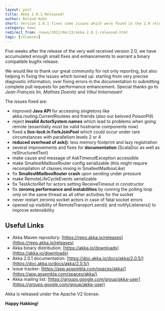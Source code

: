 ```yaml
---
layout: post
title: Akka 2.0.1 Released!
author: Roland Kuhn
short: Version 2.0.1 fixes some issues which were found in the 2.0 release. It is binary compatible with 2.0.
category: news
redirect_from: /news/2012/04/13/akka-2.0.1-released.html
tags: [releases]
---
```


Five weeks after the release of the very well received version 2.0, we have
accumulated enough small fixes and enhancements to warrant a binary compatible
bugfix release.

We would like to thank our great community for not only reporting, but also
helping in fixing the issues which turned up: starting from very precise
diagnostic information, over fixing errors in the documentation to submitting
complete pull requests for performance enhancement. Special thanks go to
*Jean-François Im*, *Mathias Doenitz* and *Vibul Imtarnasan*!

The issues fixed are:

* improved **Java API** for accessing singletons like akka.routing.CurrentRoutees and friends (also our beloved PoisonPill)
* reject **invalid ActorSystem names** which lead to problems when going remote (essentially must be valid hostname components now)
* fixed a **live-lock in ForkJoinPool** which could occur under rare circumstances with parallelism levels 2 or 4
* **reduced overhead of ask()**: less memory footprint and lazy registration
* several improvements and fixes for **documentation** (ScalaDoc as well as reStructuredText)
* make cause and message of AskTimeoutException accessible
* make SmallestMailboxRouter config serializable (this might require recompilation of classes mixing in SmallestMailboxLike)
* fix **SmallestMailboxRouter crash** upon sending under pressure
* make RemoteLifeCycleEvents serializable
* fix TestActorRef for actors setting ReceiveTimeout in constructor
* fix **zeromq performance and instabilities** by running the polling loop only on the same thread as all other activities for the socket
* never restart zeromq socket actors in case of fatal socket errors
* opened up visibility of RemoteTransport.send() and notifyListeners() to improve extensibility

## Useful Links

* Akka Maven repository: [https://repo.akka.io/releases](https://repo.akka.io/releases)
* Akka binary distribution: [https://akka.io/downloads](https://akka.io/downloads)
* Akka 2.0.1 documentation: [https://doc.akka.io/docs/akka/2.0.5/](https://doc.akka.io/docs/akka/2.0.5/)
* Issue tracker: [https://app.assembla.com/spaces/akka/](https://app.assembla.com/spaces/akka/)
* Akka mailing list: [https://groups.google.com/group/akka-user](https://groups.google.com/group/akka-user)

Akka is released under the Apache V2 license.

**Happy Hakking!**
